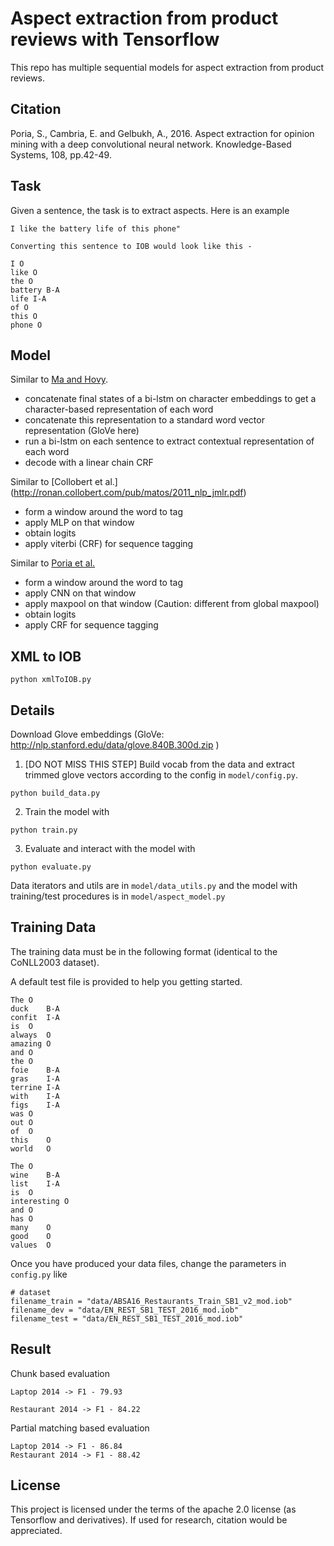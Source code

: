 # Aspect extraction from product reviews with Tensorflow

This repo has multiple sequential models for aspect extraction from product reviews.

## Citation


Poria, S., Cambria, E. and Gelbukh, A., 2016. Aspect extraction for opinion mining with a deep convolutional neural network. Knowledge-Based Systems, 108, pp.42-49.

## Task

Given a sentence, the task is to extract aspects. Here is an example

```
I like the battery life of this phone"

Converting this sentence to IOB would look like this -

I O
like O
the O
battery B-A
life I-A
of O
this O
phone O

```


## Model

Similar to [Ma and Hovy](https://arxiv.org/pdf/1603.01354.pdf).

- concatenate final states of a bi-lstm on character embeddings to get a character-based representation of each word
- concatenate this representation to a standard word vector representation (GloVe here)
- run a bi-lstm on each sentence to extract contextual representation of each word
- decode with a linear chain CRF

Similar to [Collobert et al.] (http://ronan.collobert.com/pub/matos/2011_nlp_jmlr.pdf)

- form a window around the word to tag
- apply MLP on that window
- obtain logits
- apply viterbi (CRF) for sequence tagging

Similar to [Poria et al.](https://www.sciencedirect.com/science/article/pii/S0950705116301721)

- form a window around the word to tag
- apply CNN on that window
- apply maxpool on that window (Caution: different from global maxpool)
- obtain logits
- apply CRF for sequence tagging

## XML to IOB

```
python xmlToIOB.py
```

## Details

Download Glove embeddings (GloVe: http://nlp.stanford.edu/data/glove.840B.300d.zip )

1. [DO NOT MISS THIS STEP] Build vocab from the data and extract trimmed glove vectors according to the config in `model/config.py`.

```
python build_data.py
```

2. Train the model with

```
python train.py
```


3. Evaluate and interact with the model with
```
python evaluate.py
```


Data iterators and utils are in `model/data_utils.py` and the model with training/test procedures is in `model/aspect_model.py`


## Training Data


The training data must be in the following format (identical to the CoNLL2003 dataset).

A default test file is provided to help you getting started.


```
The	O
duck	B-A
confit	I-A
is	O
always	O
amazing	O
and	O
the	O
foie	B-A
gras	I-A
terrine	I-A
with	I-A
figs	I-A
was	O
out	O
of	O
this	O
world	O

The	O
wine	B-A
list	I-A
is	O
interesting	O
and	O
has	O
many	O
good	O
values	O
```


Once you have produced your data files, change the parameters in `config.py` like

```
# dataset
filename_train = "data/ABSA16_Restaurants_Train_SB1_v2_mod.iob"
filename_dev = "data/EN_REST_SB1_TEST_2016_mod.iob"
filename_test = "data/EN_REST_SB1_TEST_2016_mod.iob"
```

## Result

Chunk based evaluation

```
Laptop 2014 -> F1 - 79.93

Restaurant 2014 -> F1 - 84.22
```
Partial matching based evaluation
```
Laptop 2014 -> F1 - 86.84
Restaurant 2014 -> F1 - 88.42
```

## License

This project is licensed under the terms of the apache 2.0 license (as Tensorflow and derivatives). If used for research, citation would be appreciated.


